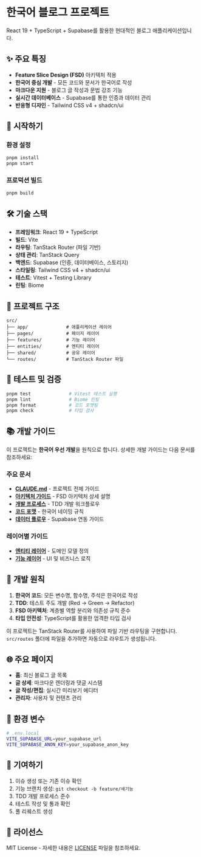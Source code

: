 # 한국어 블로그 프로젝트

React 19 + TypeScript + Supabase를 활용한 현대적인 블로그 애플리케이션입니다.

## ✨ 주요 특징

- **Feature Slice Design (FSD)** 아키텍처 적용
- **한국어 중심 개발** - 모든 코드와 문서가 한국어로 작성
- **마크다운 지원** - 블로그 글 작성과 문법 강조 기능
- **실시간 데이터베이스** - Supabase를 통한 인증과 데이터 관리
- **반응형 디자인** - Tailwind CSS v4 + shadcn/ui

## 🚀 시작하기

### 환경 설정

```bash
pnpm install
pnpm start
```

### 프로덕션 빌드

```bash
pnpm build
```

## 🛠️ 기술 스택

- **프레임워크**: React 19 + TypeScript
- **빌드**: Vite
- **라우팅**: TanStack Router (파일 기반)
- **상태 관리**: TanStack Query
- **백엔드**: Supabase (인증, 데이터베이스, 스토리지)
- **스타일링**: Tailwind CSS v4 + shadcn/ui
- **테스트**: Vitest + Testing Library
- **린팅**: Biome

## 📁 프로젝트 구조

```
src/
├── app/              # 애플리케이션 레이어
├── pages/            # 페이지 레이어
├── features/         # 기능 레이어
├── entities/         # 엔티티 레이어
├── shared/           # 공유 레이어
└── routes/           # TanStack Router 파일
```

## 🧪 테스트 및 검증

```bash
pnpm test              # Vitest 테스트 실행
pnpm lint              # Biome 린팅
pnpm format            # 코드 포맷팅
pnpm check             # 타입 검사
```



## 📚 개발 가이드

이 프로젝트는 **한국어 우선 개발**을 원칙으로 합니다. 상세한 개발 가이드는 다음 문서를 참조하세요:

### 주요 문서
- **[CLAUDE.md](./CLAUDE.md)** - 프로젝트 전체 가이드
- **[아키텍처 가이드](./docs/architecture.md)** - FSD 아키텍처 상세 설명
- **[개발 프로세스](./docs/develop-process.md)** - TDD 개발 워크플로우
- **[코드 포맷](./docs/code-format.md)** - 한국어 네이밍 규칙
- **[데이터 플로우](./docs/data-flow.md)** - Supabase 연동 가이드

### 레이어별 가이드
- **[엔티티 레이어](./src/entities/CLAUDE.md)** - 도메인 모델 정의
- **[기능 레이어](./src/features/CLAUDE.md)** - UI 및 비즈니스 로직

## 🎯 개발 원칙

1. **한국어 코드**: 모든 변수명, 함수명, 주석은 한국어로 작성
2. **TDD**: 테스트 주도 개발 (Red → Green → Refactor)
3. **FSD 아키텍처**: 계층별 역할 분리와 의존성 규칙 준수
4. **타입 안전성**: TypeScript를 활용한 엄격한 타입 검사

이 프로젝트는 TanStack Router를 사용하여 파일 기반 라우팅을 구현합니다. `src/routes` 폴더에 파일을 추가하면 자동으로 라우트가 생성됩니다.

## 🌐 주요 페이지

- **홈**: 최신 블로그 글 목록
- **글 상세**: 마크다운 렌더링과 댓글 시스템
- **글 작성/편집**: 실시간 미리보기 에디터
- **관리자**: 사용자 및 컨텐츠 관리

## 🔧 환경 변수

```bash
# .env.local
VITE_SUPABASE_URL=your_supabase_url
VITE_SUPABASE_ANON_KEY=your_supabase_anon_key
```

## 🤝 기여하기

1. 이슈 생성 또는 기존 이슈 확인
2. 기능 브랜치 생성: `git checkout -b feature/새기능`
3. TDD 개발 프로세스 준수
4. 테스트 작성 및 통과 확인
5. 풀 리퀘스트 생성

## 📄 라이선스

MIT License - 자세한 내용은 [LICENSE](LICENSE) 파일을 참조하세요.
